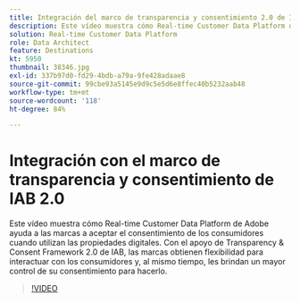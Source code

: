 ```yaml
---
title: Integración del marco de transparencia y consentimiento 2.0 de IAB con Adobe Real-time Customer Data Platform
description: Este vídeo muestra cómo Real-time Customer Data Platform de Adobe ayuda a las marcas a aceptar el consentimiento de los consumidores cuando utilizan las propiedades digitales. Con el apoyo de Transparency & Consent Framework 2.0 de IAB, las marcas obtienen flexibilidad para interactuar con los consumidores y, al mismo tiempo, les brindan un mayor control de su consentimiento para hacerlo.
solution: Real-time Customer Data Platform
role: Data Architect
feature: Destinations
kt: 5950
thumbnail: 38346.jpg
exl-id: 337b97d0-fd29-4bdb-a79a-9fe428adaae8
source-git-commit: 99cbe93a5145e9d9c5e5d6e8ffec40b5232aab48
workflow-type: tm+mt
source-wordcount: '118'
ht-degree: 84%

---
```


# Integración con el marco de transparencia y consentimiento de IAB 2.0

Este vídeo muestra cómo Real-time Customer Data Platform de Adobe ayuda a las marcas a aceptar el consentimiento de los consumidores cuando utilizan las propiedades digitales. Con el apoyo de Transparency &amp; Consent Framework 2.0 de IAB, las marcas obtienen flexibilidad para interactuar con los consumidores y, al mismo tiempo, les brindan un mayor control de su consentimiento para hacerlo.

>[!VIDEO](https://video.tv.adobe.com/v/38346?quality=12&learn=on)
